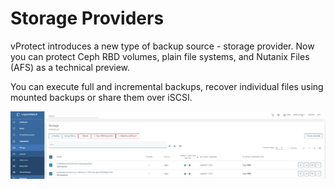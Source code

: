 # Storage Providers

vProtect introduces a new type of backup source - storage provider. Now you can protect Ceph RBD volumes, plain file systems, and Nutanix Files \(AFS\) as a technical preview.

You can execute full and incremental backups, recover individual files using mounted backups or share them over iSCSI.

![](../../.gitbook/assets/storage-providers-general%20%281%29%20%281%29.jpg)

